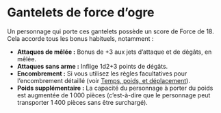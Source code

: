# Gantelets de force d’ogre


Un personnage qui porte ces gantelets possède un score de Force de 18.
Cela accorde tous les bonus habituels, notamment :

  - **Attaques de mêlée :** Bonus de +3 aux jets d’attaque et de dégâts,
    en mêlée.
  - **Attaques sans arme :** Inflige 1d2+3 points de dégâts.
  - **Encombrement :** Si vous utilisez les règles facultatives pour
    l’encombrement détaillé (voir [Temps, poids, et
    déplacement](/Temps,_poids,_et_déplacement "wikilink")).
  - **Poids supplémentaire :** La capacité du personnage à porter du
    poids est augmentée de 1 000 pièces (c’est-à-dire que le personnage
    peut transporter 1 400 pièces sans être surchargé).